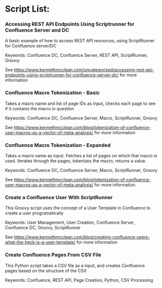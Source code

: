 # Script List:

### Accessing REST API Endpoints Using Scriptrunner for Confluence Server and DC
A basic example of how to access REST API resources, using ScriptRunner for Confluence server/DC

Keywords: Confluence DC, Confluence Server, REST API, ScriptRunner, Groovy

See https://www.kennethmcclean.com/uncategorized/accessing-rest-api-endpoints-using-scriptrunner-for-confluence-server-dc/ for more information

### Confluence Macro Tokenization - Basic
Takes a macro name and list of page IDs as input, checks each page to see if it contains the macro in question

Keywords: Confluence DC, Confluence Server, Macro, ScriptRunner, Groovy

See https://www.kennethmcclean.com/blog/tokenization-of-confluence-user-macros-as-a-vector-of-meta-analysis/ for more information

### Confluence Macro Tokenization - Expanded
Takes a macro name as input. Fetches a list of pages on which that macro is used.  Iterates through the pages, tokenizes the macro, returns a value.

Keywords: Confluence DC, Confluence Server, Macro, ScriptRunner, Groovy

See https://www.kennethmcclean.com/blog/tokenization-of-confluence-user-macros-as-a-vector-of-meta-analysis/ for more information

### Create a Confluence User With ScriptRunner
This Groovy script uses the concept of a User Template in Confluence to create a user programatically

Keywords: User Management, User Creation, Confluence Server, Confluence DC, Groovy, ScriptRunner

See https://www.kennethmcclean.com/blog/creating-confluence-users-what-the-heck-is-a-user-template/ for more information

### Create Confluence Pages From CSV File
This Python script takes a CSV file as a input, and creates Confluence pages based on the structure of the CSV

Keywords: Confluence, REST API, Page Creation, Python, CSV Processing

